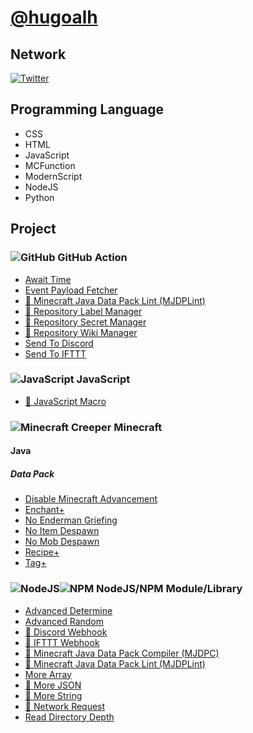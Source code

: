 # [@hugoalh](https://github.com/hugoalh)

## Network

[![Twitter](https://hugoalh.github.io/Library.SVG.Icon/Twitter.svg)](https://twitter.com/hugoalhofficial)

## Programming Language

- CSS
- HTML
- JavaScript
- MCFunction
- ModernScript
- NodeJS
- Python

## Project

### ![GitHub](https://hugoalh.github.io/Library.SVG.Icon/GitHub.svg) GitHub Action

- [Await Time](https://github.com/hugoalh/GitHubAction.AwaitTime)
- [Event Payload Fetcher](https://github.com/hugoalh/GitHubAction.EventPayloadFetcher)
- [🚧 Minecraft Java Data Pack Lint (MJDPLint)](https://github.com/hugoalh/GitHubAction.MinecraftJavaDataPackLint)
- [🚧 Repository Label Manager](https://github.com/hugoalh/GitHubAction.RepositoryLabelManager)
- [🚧 Repository Secret Manager](https://github.com/hugoalh/GitHubAction.RepositorySecretManager)
- [🚧 Repository Wiki Manager](https://github.com/hugoalh/GitHubAction.RepositoryWikiManager)
- [Send To Discord](https://github.com/hugoalh/GitHubAction.SendToDiscord)
- [Send To IFTTT](https://github.com/hugoalh/GitHubAction.SendToIFTTT)

### ![JavaScript](https://hugoalh.github.io/Library.SVG.Icon/JavaScript.svg) JavaScript

- [🧪 JavaScript Macro](https://github.com/hugoalh-studio/JavaScriptMacro)

### ![Minecraft Creeper](https://hugoalh.github.io/Library.SVG.Icon/Minecraft/Creeper_Face.svg) Minecraft

#### Java

##### Data Pack

- [Disable Minecraft Advancement](https://github.com/hugoalh/Minecraft.Java.DataPack.DisableMinecraftAdvancement)
- [Enchant+](https://github.com/hugoalh/Minecraft.Java.DataPack.EnchantPlus)
- [No Enderman Griefing](https://github.com/hugoalh/Minecraft.Java.DataPack.NoEndermanGriefing)
- [No Item Despawn](https://github.com/hugoalh/Minecraft.Java.DataPack.NoItemDespawn)
- [No Mob Despawn](https://github.com/hugoalh/Minecraft.Java.DataPack.NoMobDespawn)
- [Recipe+](https://github.com/hugoalh/Minecraft.Java.DataPack.RecipePlus)
- [Tag+](https://github.com/hugoalh/Minecraft.Java.DataPack.TagPlus)

### ![NodeJS](https://hugoalh.github.io/Library.SVG.Icon/NodeJS_Alt.svg)![NPM](https://hugoalh.github.io/Library.SVG.Icon/NPM_Alt.svg) NodeJS/NPM Module/Library

- [Advanced Determine](https://github.com/hugoalh/NodeJS.AdvancedDetermine)
- [Advanced Random](https://github.com/hugoalh/NodeJS.AdvancedRandom)
- [🚧 Discord Webhook](https://github.com/hugoalh/NodeJS.DiscordWebhook)
- [🚧 IFTTT Webhook](https://github.com/hugoalh/NodeJS.IFTTTWebhook)
- [🚧 Minecraft Java Data Pack Compiler (MJDPC)](https://github.com/hugoalh/NodeJS.MinecraftJavaDataPackCompiler)
- [🚧 Minecraft Java Data Pack Lint (MJDPLint)](https://github.com/hugoalh/NodeJS.MinecraftJavaDataPackLint)
- [More Array](https://github.com/hugoalh/NodeJS.MoreArray)
- [🚧 More JSON](https://github.com/hugoalh/NodeJS.MoreJSON)
- [🧪 More String](https://github.com/hugoalh/NodeJS.MoreString)
- [🚧 Network Request](https://github.com/hugoalh/NodeJS.NetworkRequest)
- [Read Directory Depth](https://github.com/hugoalh/NodeJS.ReadDirectoryDepth)
